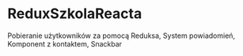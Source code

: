 # ReduxSzkolaReacta
Pobieranie użytkowników za pomocą Reduksa, System powiadomień, Komponent z kontaktem, Snackbar
